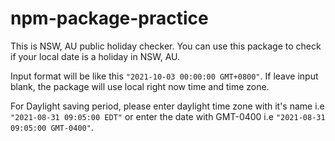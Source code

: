 # npm-package-practice

This is NSW, AU public holiday checker. You can use this package to check if your local date is a holiday in NSW, AU.

Input format will be like this ```"2021-10-03 00:00:00 GMT+0800"```. If leave input blank, the package will use local right now time and time zone.

For Daylight saving period, please enter daylight time zone with it's name i.e
```"2021-08-31 09:05:00 EDT"``` or enter the date with GMT-0400 i.e ```"2021-08-31 09:05:00 GMT-0400"```.
